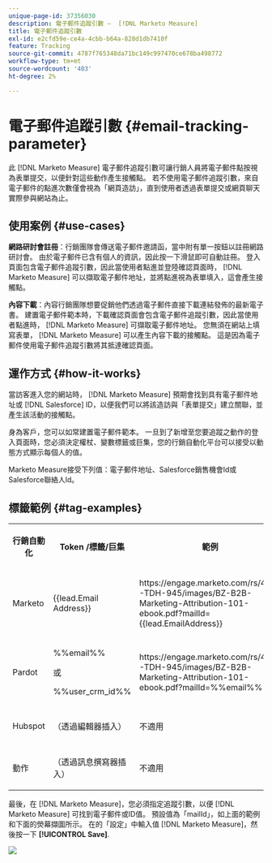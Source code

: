 ```yaml
---
unique-page-id: 37356030
description: 電子郵件追蹤引數 —  [!DNL Marketo Measure]
title: 電子郵件追蹤引數
exl-id: e2cfd59e-ce4a-4cbb-b64a-828d1db7410f
feature: Tracking
source-git-commit: 4787f765348da71bc149c997470ce678ba498772
workflow-type: tm+mt
source-wordcount: '403'
ht-degree: 2%

---
```


# 電子郵件追蹤引數 {#email-tracking-parameter}

此 [!DNL Marketo Measure] 電子郵件追蹤引數可讓行銷人員將電子郵件點按視為表單提交，以便針對這些動作產生接觸點。 若不使用電子郵件追蹤引數，來自電子郵件的點進次數僅會視為「網頁造訪」，直到使用者透過表單提交或網頁聊天實際參與網站為止。

## 使用案例  {#use-cases}

**網路研討會註冊**：行銷團隊會傳送電子郵件邀請函，當中附有單一按鈕以註冊網路研討會。 由於電子郵件已含有個人的資訊，因此按一下滑鼠即可自動註冊。 登入頁面包含電子郵件追蹤引數，因此當使用者點進並登陸確認頁面時， [!DNL Marketo Measure] 可以擷取電子郵件地址，並將點進視為表單填入，這會產生接觸點。

**內容下載**：內容行銷團隊想要促銷他們透過電子郵件直接下載連結發佈的最新電子書。 建置電子郵件範本時，下載確認頁面會包含電子郵件追蹤引數，因此當使用者點進時， [!DNL Marketo Measure] 可擷取電子郵件地址。 您無須在網站上填寫表單， [!DNL Marketo Measure] 可以產生內容下載的接觸點。 這是因為電子郵件使用電子郵件追蹤引數將其抵達確認頁面。

## 運作方式 {#how-it-works}

當訪客進入您的網站時， [!DNL Marketo Measure] 預期會找到具有電子郵件地址或 [!DNL Salesforce] ID，以便我們可以將該造訪與「表單提交」建立關聯，並產生該活動的接觸點。

身為客戶，您可以如常建置電子郵件範本。 一旦到了新增至您要追蹤之動作的登入頁面時，您必須決定權杖、變數標籤或巨集，您的行銷自動化平台可以接受以動態方式顯示每個人的值。

Marketo Measure接受下列值：電子郵件地址、Salesforce銷售機會Id或Salesforce聯絡人Id。

## 標籤範例 {#tag-examples}

<table> 
 <colgroup> 
  <col> 
  <col> 
  <col> 
  <col> 
 </colgroup> 
 <tbody> 
  <tr> 
   <th><p>行銷自動化</p></th> 
   <th><p>Token /標籤/巨集 </p></th> 
   <th><p>範例</p></th> 
   <th><p>支援材料</p></th> 
  </tr> 
  <tr> 
   <td><p>Marketo</p></td> 
   <td><p>{{lead.Email Address}} </p></td> 
   <td><p>https://engage.marketo.com/rs/460-TDH-945/images/BZ-B2B-Marketing-Attribution-101-ebook.pdf?mailId={{lead.EmailAddress}}</p></td> 
   <td><p>https://experienceleague.adobe.com/docs/marketo/using/product-docs/demand-generation/landing-pages/personalizing-landing-pages/tokens-overview.html</p></td> 
  </tr> 
  <tr> 
   <td><p>Pardot</p></td> 
   <td><p>%%email%% </p><p>或</p><p>%%user_crm_id%%</p></td> 
   <td><p>https://engage.marketo.com/rs/460-TDH-945/images/BZ-B2B-Marketing-Attribution-101-ebook.pdf?mailId=%%email%%</p></td> 
   <td><p>https://help.salesforce.com/s/articleView?language=en_US&amp;id=pardot_variable_tags_reference.htm&amp;type=5</p></td> 
  </tr> 
  <tr> 
   <td><p>Hubspot</p></td> 
   <td><p>（透過編輯器插入）</p></td> 
   <td><p>不適用</p></td> 
   <td><p>https://knowledge.hubspot.com/website-pages/personalize-your-content</p></td> 
  </tr> 
  <tr> 
   <td><p>動作</p></td> 
   <td><p>（透過訊息撰寫器插入）</p></td> 
   <td><p>不適用</p></td> 
   <td><p>https://connect.act-on.com/hc/en-us/articles/360033436074-How-to-Personalize-Email-Content-with-CRM-Data</p></td> 
  </tr> 
 </tbody> 
</table>

最後，在 [!DNL Marketo Measure]，您必須指定追蹤引數，以便 [!DNL Marketo Measure] 可找到電子郵件或ID值。 預設值為「mailId」，如上面的範例和下面的熒幕擷圖所示。 在的「設定」中輸入值 [!DNL Marketo Measure]，然後按一下 **[!UICONTROL Save]**.

![](assets/one.png)
